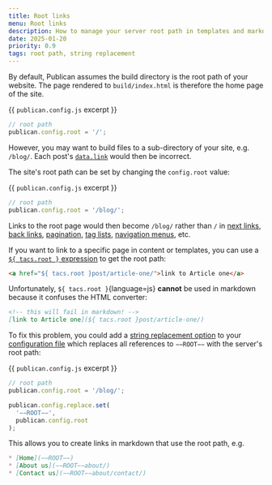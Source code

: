 ```yaml
---
title: Root links
menu: Root links
description: How to manage your server root path in templates and markdown.
date: 2025-01-20
priority: 0.9
tags: root path, string replacement
---
```


By default, Publican assumes the build directory is the root path of your website. The page rendered to `build/index.html` is therefore the home page of the site.

{{ `publican.config.js` excerpt }}
```js
// root path
publican.config.root = '/';
```

However, you may want to build files to a sub-directory of your site, e.g. `/blog/`. Each post's [`data.link`](--ROOT--docs/reference/content-properties/#datalink) would then be incorrect.

The site's root path can be set by changing the `config.root` value:

{{ `publican.config.js` excerpt }}
```js
// root path
publican.config.root = '/blog/';
```

Links to the root page would then become `/blog/` rather than `/` in [next links](--ROOT--docs/reference/content-properties/#datapostnext), [back links](--ROOT--docs/reference/content-properties/#datapostback), [pagination](--ROOT--docs/reference/content-properties/#datapaginatation), [tag lists](--ROOT--docs/reference/global-properties/#tacstaglist), [navigation menus](--ROOT--docs/reference/global-properties/#tacsnav), etc.

If you want to link to a specific page in content or templates, you can use a [`${ tacs.root }` expression](--ROOT--docs/reference/global-properties/#tacsroot) to get the root path:

```html
<a href="${ tacs.root }post/article-one/">link to Article one</a>
```

Unfortunately, `${ tacs.root }`{language=js} **cannot** be used in markdown because it confuses the HTML converter:

```md
<!-- this will fail in markdown! -->
[link to Article one](${ tacs.root }post/article-one/)
```

To fix this problem, you could add a [string replacement option](--ROOT--docs/reference/publican-options/#string-replacement) to your [configuration file](--ROOT--docs/setup/configuration/) which replaces all references to `−−ROOT−−` with the server's root path:

{{ `publican.config.js` excerpt }}
```js
// root path
publican.config.root = '/blog/';

publican.config.replace.set(
  '−−ROOT−−',
  publican.config.root
);
```

This allows you to create links in markdown that use the root path, e.g.

```md
* [Home](−−ROOT−−)
* [About us](−−ROOT−−about/)
* [Contact us](−−ROOT−−about/contact/)
```
